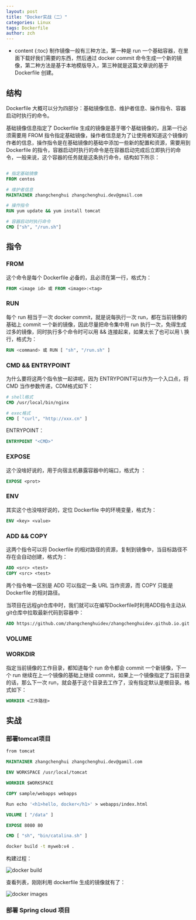 ```yaml
---
layout: post
title: "Docker实战（二）"
categories: Linux
tags: Dockerfile
author: zch
---
```


* content
{:toc}
制作镜像一般有三种方法，第一种是 run 一个基础容器，在里面下载好我们需要的东西，然后通过 docker commit 命令生成一个新的镜像，第二种方法是基于本地模版导入，第三种就是这篇文章说的基于 Dockerfile 创建。







## 结构

Dockerfile 大概可以分为四部分：基础镜像信息、维护者信息、操作指令、容器启动时执行的命令。

基础镜像信息指定了 Dockerfile 生成的镜像是基于哪个基础镜像的，且第一行必须需要用 FROM 指令指定基础镜像，操作者信息是为了让使用者知道这个镜像的作者的信息，操作指令是在基础镜像的基础中添加一些新的配置和资源，需要用到 Dockerfile 的指令，容器启动时执行的命令是在容器启动完成后立即执行的命令，一般来说，这个容器的任务就是这条执行命令，结构如下所示：

```dockerfile

# 指定基础镜像
FROM centos

# 维护者信息
MAINTAINER zhangchenghui zhangchenghui.dev@gmail.com

# 操作指令
RUN yum update && yum install tomcat

# 容器启动时执行命令
CMD ["sh", "/run.sh"]


```



## 指令

### FROM

这个命令是每个 Dockerfile 必备的，且必须在第一行，格式为：

```dockerfile
FROM <image id> 或 FROM <image>:<tag>
```



### RUN

每个 run 相当于一次 docker commit，就是说每执行一次 run，都在当前镜像的基础上 commit 一个新的镜像，因此尽量把命令集中用 run 执行一次，免得生成过多的镜像，同时执行多个命令时可以用 && 连接起来，如果太长了也可以用 \ 换行，格式为：

```dockerfile
RUN <command> 或 RUN [ "sh", "/run.sh" ]
```



### CMD  &&  ENTRYPOINT

为什么要将这两个指令放一起讲呢，因为 ENTRYPOINT可以作为一个入口点，将 CMD 当作参数传递，CDM格式如下：

```dockerfile
# shell格式
CMD /usr/local/bin/nginx

# exec格式
CMD [ "curl", "http://xxx.cn" ]
```

ENTRYPOINT：

```dockerfile
ENTRYPOINT "<CMD>"
```







### EXPOSE

这个没啥好说的，用于向宿主机暴露容器中的端口，格式为 ：

```dockerfile
EXPOSE <prot> 
```

### ENV

其实这个也没啥好说的，定位 Dockerfile 中的环境变量，格式为：

```dockerfile
ENV <key> <value>
```



### ADD &&  COPY

这两个指令可以将 Dockerfile 的相对路径的资源，复制到镜像中，当目标路径不存在会自动创建，格式为：

```dockerfile
ADD <src> <test>
COPY <src> <test>
```

两个指令唯一区别是 ADD 可以指定一条 URL 当作资源，而 COPY 只能是 Dockerfile 的相对路径。

当项目在远程git仓库中时，我们就可以在编写Dockerfile时利用ADD指令主动从git仓库中拉取最新代码到容器中：

```dockerfile
ADD https://github.com/zhangchenghuidev/zhangchenghuidev.github.io.git /data
```



### VOLUME





### WORKDIR

指定当前镜像的工作目录，都知道每个 run 命令都会 commit 一个新镜像，下一个 run 继续在上一个镜像的基础上继续 commit，如果上一个镜像指定了当前目录的话，那么下一次 run，就会基于这个目录去工作了，没有指定默认是根目录。格式如下：

```dockerfile
WORKDIR <工作路径>
```



## 实战



### 部署tomcat项目

```dockerfile
from tomcat

MAINTAINER zhangchenghui zhangchenghui.dev@gamil.com

ENV WORKSPACE /usr/local/tomcat

WORKDIR $WORKSPACE

COPY sample/webapps webapps

Run echo '<h1>hello, docker</h1>' > webapps/index.html

VOLUME [ "/data" ]

EXPOSE 8080 80

CMD [ "sh", "bin/catalina.sh" ]
```



```bash
docker build -t myweb:v4 .
```

构建过程：

![docker build](https://raw.githubusercontent.com/zchdjb/zchdjb.github.io/master/images/dockerfile.png)

查看列表，刚刚利用 dockerfile 生成的镜像就有了：

![docker images](https://raw.githubusercontent.com/zchdjb/zchdjb.github.io/master/images/dockerfile2.png)



### 部署 Spring cloud 项目













